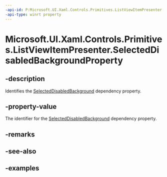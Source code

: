 ```yaml
---
-api-id: P:Microsoft.UI.Xaml.Controls.Primitives.ListViewItemPresenter.SelectedDisabledBackgroundProperty
-api-type: winrt property
---
```


# Microsoft.UI.Xaml.Controls.Primitives.ListViewItemPresenter.SelectedDisabledBackgroundProperty

<!--
public static Microsoft.UI.Xaml.DependencyProperty SelectedDisabledBackgroundProperty { get; }
-->


## -description

Identifies the [SelectedDisabledBackground](listviewitempresenter_selecteddisabledbackground.md) dependency property.

## -property-value

The identifier for the [SelectedDisabledBackground](listviewitempresenter_selecteddisabledbackground.md) dependency property.

## -remarks

## -see-also

## -examples


